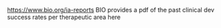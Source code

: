 https://www.bio.org/ia-reports BIO provides a pdf of the past clinical dev success rates per therapeutic area here
